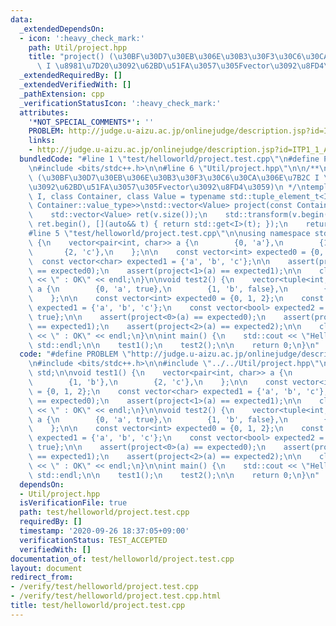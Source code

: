 ```yaml
---
data:
  _extendedDependsOn:
  - icon: ':heavy_check_mark:'
    path: Util/project.hpp
    title: "project() (\u30BF\u30D7\u30EB\u306E\u30B3\u30F3\u30C6\u30CA\u306E\u7B2C\
      \ I \u8981\u7D20\u3092\u62BD\u51FA\u3057\u305Fvector\u3092\u8FD4\u3059)"
  _extendedRequiredBy: []
  _extendedVerifiedWith: []
  _pathExtension: cpp
  _verificationStatusIcon: ':heavy_check_mark:'
  attributes:
    '*NOT_SPECIAL_COMMENTS*': ''
    PROBLEM: http://judge.u-aizu.ac.jp/onlinejudge/description.jsp?id=ITP1_1_A
    links:
    - http://judge.u-aizu.ac.jp/onlinejudge/description.jsp?id=ITP1_1_A
  bundledCode: "#line 1 \"test/helloworld/project.test.cpp\"\n#define PROBLEM \"http://judge.u-aizu.ac.jp/onlinejudge/description.jsp?id=ITP1_1_A\"\
    \n#include <bits/stdc++.h>\n\n#line 6 \"Util/project.hpp\"\n\n/**\n * @brief project()\
    \ (\u30BF\u30D7\u30EB\u306E\u30B3\u30F3\u30C6\u30CA\u306E\u7B2C I \u8981\u7D20\
    \u3092\u62BD\u51FA\u3057\u305Fvector\u3092\u8FD4\u3059)\n */\ntemplate <size_t\
    \ I, class Container, class Value = typename std::tuple_element_t<I, typename\
    \ Container::value_type>>\nstd::vector<Value> project(const Container& v) {\n\
    \    std::vector<Value> ret(v.size());\n    std::transform(v.begin(), v.end(),\
    \ ret.begin(), [](auto&& t) { return std::get<I>(t); });\n    return ret;\n}\n\
    #line 5 \"test/helloworld/project.test.cpp\"\n\nusing namespace std;\n\nvoid test1()\
    \ {\n    vector<pair<int, char>> a {\n        {0, 'a'},\n        {1, 'b'},\n \
    \       {2, 'c'},\n    };\n\n    const vector<int> expected0 = {0, 1, 2};\n  \
    \  const vector<char> expected1 = {'a', 'b', 'c'};\n\n    assert(project<0>(a)\
    \ == expected0);\n    assert(project<1>(a) == expected1);\n\n    clog << __func__\
    \ << \" : OK\" << endl;\n}\n\nvoid test2() {\n    vector<tuple<int, char, bool>>\
    \ a {\n        {0, 'a', true},\n        {1, 'b', false},\n        {2, 'c', true},\n\
    \    };\n\n    const vector<int> expected0 = {0, 1, 2};\n    const vector<char>\
    \ expected1 = {'a', 'b', 'c'};\n    const vector<bool> expected2 = {true, false,\
    \ true};\n\n    assert(project<0>(a) == expected0);\n    assert(project<1>(a)\
    \ == expected1);\n    assert(project<2>(a) == expected2);\n\n    clog << __func__\
    \ << \" : OK\" << endl;\n}\n\nint main() {\n    std::cout << \"Hello World\" <<\
    \ std::endl;\n\n    test1();\n    test2();\n\n    return 0;\n}\n"
  code: "#define PROBLEM \"http://judge.u-aizu.ac.jp/onlinejudge/description.jsp?id=ITP1_1_A\"\
    \n#include <bits/stdc++.h>\n\n#include \"../../Util/project.hpp\"\n\nusing namespace\
    \ std;\n\nvoid test1() {\n    vector<pair<int, char>> a {\n        {0, 'a'},\n\
    \        {1, 'b'},\n        {2, 'c'},\n    };\n\n    const vector<int> expected0\
    \ = {0, 1, 2};\n    const vector<char> expected1 = {'a', 'b', 'c'};\n\n    assert(project<0>(a)\
    \ == expected0);\n    assert(project<1>(a) == expected1);\n\n    clog << __func__\
    \ << \" : OK\" << endl;\n}\n\nvoid test2() {\n    vector<tuple<int, char, bool>>\
    \ a {\n        {0, 'a', true},\n        {1, 'b', false},\n        {2, 'c', true},\n\
    \    };\n\n    const vector<int> expected0 = {0, 1, 2};\n    const vector<char>\
    \ expected1 = {'a', 'b', 'c'};\n    const vector<bool> expected2 = {true, false,\
    \ true};\n\n    assert(project<0>(a) == expected0);\n    assert(project<1>(a)\
    \ == expected1);\n    assert(project<2>(a) == expected2);\n\n    clog << __func__\
    \ << \" : OK\" << endl;\n}\n\nint main() {\n    std::cout << \"Hello World\" <<\
    \ std::endl;\n\n    test1();\n    test2();\n\n    return 0;\n}\n"
  dependsOn:
  - Util/project.hpp
  isVerificationFile: true
  path: test/helloworld/project.test.cpp
  requiredBy: []
  timestamp: '2020-09-26 18:37:05+09:00'
  verificationStatus: TEST_ACCEPTED
  verifiedWith: []
documentation_of: test/helloworld/project.test.cpp
layout: document
redirect_from:
- /verify/test/helloworld/project.test.cpp
- /verify/test/helloworld/project.test.cpp.html
title: test/helloworld/project.test.cpp
---
```

